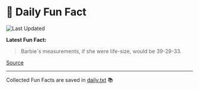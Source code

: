 # 🌟 Daily Fun Fact

![Last Updated](https://img.shields.io/badge/Last_Updated-2025_08_07-blue?style=flat-square)

**Latest Fun Fact:**

> Barbie`s measurements, if she were life-size, would be 39-29-33.

[Source](http://www.djtech.net/humor/useless_facts.htm)

---

Collected Fun Facts are saved in [daily.txt](daily.txt) 📚
